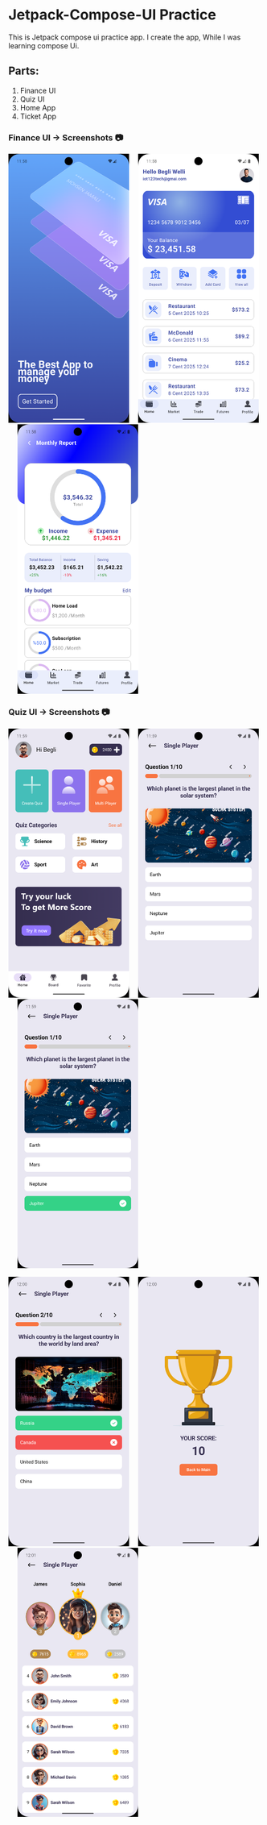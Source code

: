 # Jetpack-Compose-UI Practice
This is Jetpack compose ui practice app. I create the app, While I was learning compose Ui. 

## Parts:
1. Finance UI
2. Quiz UI
3. Home App
4. Ticket App

   
### Finance UI -> Screenshots 📷
<img src="/screenshots/Finance_1.png" width="240">&emsp;
<img src="/screenshots/Finance_2.png" width="240">&emsp;
<img src="/screenshots/Finance_3.png" width="240">


### Quiz UI -> Screenshots 📷
<img src="/screenshots/QuizUI_1.png" width="240">&emsp;
<img src="/screenshots/QuizUI_2.png" width="240">&emsp;
<img src="/screenshots/QuizUI_3.png" width="240">

<img src="/screenshots/QuizUI_4.png" width="240">&emsp;
<img src="/screenshots/QuizUI_5.png" width="240">&emsp;
<img src="/screenshots/QuizUI_6.png" width="240">





